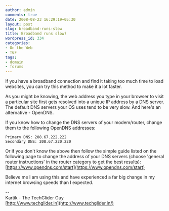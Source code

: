 ```yaml
---
author: admin
comments: true
date: 2008-08-23 16:29:19+05:30
layout: post
slug: broadband-runs-slow
title: Broadband runs slow?
wordpress_id: 334
categories:
- On the Web
- TGF
tags:
- domain
- forums
---
```


If you have a broadband connection and find it  taking too much time to load websites, you can try this method to make  it a lot faster.

As you might be knowing, the web address you  type in your browser to visit a particular site first gets resolved into  a unique IP address by a DNS server. The default DNS servers your OS  uses tend to be very slow. And here's an alternative - OpenDNS.

If you know how to change the DNS servers of your modem/router, change them to the following OpenDNS addresses:
```
Primary DNS: 208.67.222.222
Secondary DNS: 208.67.220.220
```

Or  if you don't know the above then follow the simple guide listed on the  following page to change the address of your DNS servers (choose  'general router instructions' in the router category to get the best  results):
[https://www.opendns.com/start](https://www.opendns.com/start)

Believe me I am using this and have experienced a far big change in my internet browsing speeds than I expected.


--  
Kartik - The TechGlider Guy  
[http://www.techglider.in](http://www.techglider.in/)
